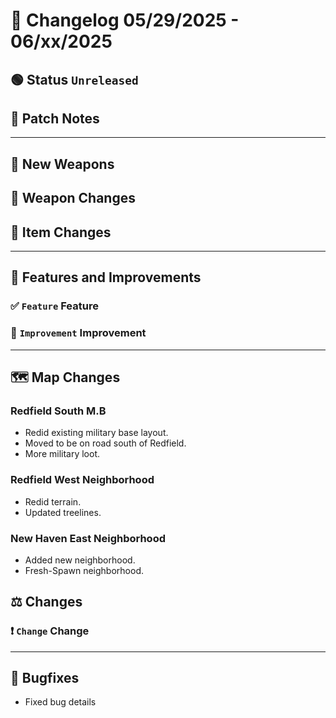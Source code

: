 # 📑 Changelog 05/29/2025 - 06/xx/2025

## 🟢 Status `Unreleased`

## 💬 Patch Notes

________

## 🔫 New Weapons

## 🔫 Weapon Changes

## 🔫 Item Changes

________

## 📢 Features and Improvements

### ✅ `Feature` Feature

### 🔼 `Improvement` Improvement

________

## 🗺️ Map Changes

### Redfield South M.B
- Redid existing military base layout.
- Moved to be on road south of Redfield.
- More military loot.

### Redfield West Neighborhood
- Redid terrain.
- Updated treelines.

### New Haven East Neighborhood
- Added new neighborhood.
- Fresh-Spawn neighborhood.

## ⚖️ Changes

### ❗ `Change` Change

________

## 🐛 Bugfixes
- Fixed bug details
